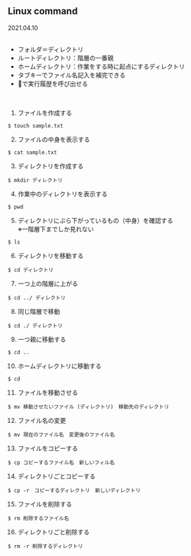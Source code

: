 ## Linux command
2021.04.10
<br><br>

- フォルダ＝ディレクトリ
- ルートディレクトリ：階層の一番親
- ホームディレクトリ：作業をする時に起点にするディレクトリ
- タブキーでファイル名記入を補完できる
- 🔼で実行履歴を呼び出せる
<br><br><br>

1. ファイルを作成する
```
$ touch sample.txt
```
2. ファイルの中身を表示する
```
$ cat sample.txt
```
3. ディレクトリを作成する
```
$ mkdir ディレクトリ
```
4. 作業中のディレクトリを表示する
```
$ pwd 
```
5. ディレクトリにぶら下がっているもの（中身）を確認する<br>※一階層下までしか見れない
```
$ ls
```
6. ディレクトリを移動する
```
$ cd ディレクトリ
```
7. 一つ上の階層に上がる
```
$ cd ../ ディレクトリ
```
8. 同じ階層で移動
```
$ cd ./ ディレクトリ
```
9. 一つ親に移動する
```
$ cd .. 
```
10. ホームディレクトリに移動する
```
$ cd
```
11. ファイルを移動させる
```
$ mv 移動させたいファイル (ディレクトリ)　移動先のディレクトリ
```
12. ファイル名の変更
```
$ mv 現在のファイル名　変更後のファイル名
```
13. ファイルをコピーする
```
$ cp コピーするファイル名　新しいフィル名
```
14. ディレクトリごとコピーする
```
$ cp -r　コピーするディレクトリ　新しいディレクトリ
```
15. ファイルを削除する
```
$ rm 削除するファイル名
```
16. ディレクトリごと削除する
```
$ rm -r 削除するディレクトリ
```








